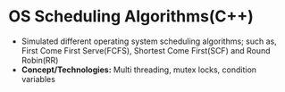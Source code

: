 # OS Scheduling Algorithms(C++)
- Simulated different operating system scheduling algorithms; such as, First Come First Serve(FCFS), Shortest Come First(SCF) and Round Robin(RR)
- **Concept/Technologies:** Multi threading, mutex locks, condition variables
